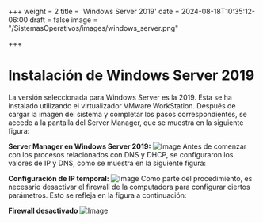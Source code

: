 +++
weight = 2
title = 'Windows Server 2019'
date = 2024-08-18T10:35:12-06:00
draft = false
image = "/SistemasOperativos/images/windows_server.png"

+++
# Instalación de Windows Server 2019

La versión seleccionada para Windows Server es la 2019. Esta se ha instalado utilizando el virtualizador VMware WorkStation. Después de cargar la imagen del sistema y completar los pasos correspondientes, se accede a la pantalla del Server Manager, que se muestra en la siguiente figura:

**Server Manager en Windows Server 2019:**
![Image](/SistemasOperativos/images/server_manager.png)
Antes de comenzar con los procesos relacionados con DNS y DHCP, se configuraron los valores de IP y DNS, como se muestra en la siguiente figura:

**Configuración de IP temporal:**
![Image](/SistemasOperativos/images/IP_temporal.png)
Como parte del procedimiento, es necesario desactivar el firewall de la computadora para configurar ciertos parámetros. Esto se refleja en la figura a continuación:

**Firewall desactivado**
![Image](/SistemasOperativos/images/FW.png)

